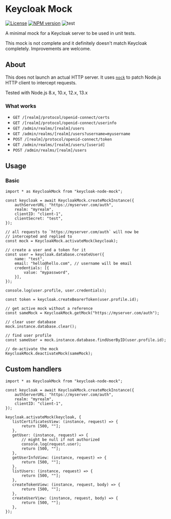 # Keycloak Mock

[![License](https://img.shields.io/:license-mit-blue.svg)](http://doge.mit-license.org)
[![NPM version](https://badge.fury.io/js/keycloak-mock.svg)](http://badge.fury.io/js/keycloak-mock)
![test](https://github.com/SectorLabs/keycloak-mock/workflows/test/badge.svg)

A minimal mock for a Keycloak server to be used in unit tests.

This mock is not complete and it definitely doesn't match Keycloak completely. Improvements are welcome.

## About
This does not launch an actual HTTP server. It uses [`nock`](https://github.com/nock/nock) to patch Node.js HTTP client to intercept requests.

Tested with Node.js 8.x, 10.x, 12.x, 13.x

### What works
* `GET /[realm]/protocol/openid-connect/certs`
* `GET /[realm]/protocol/openid-connect/userinfo`
* `GET /admin/realms/[realm]/users`
* `GET /admin/realms/[realm]/users?username=myusername`
* `POST /[realm]/protocol/openid-connect/token`
* `GET /admin/realms/[realm]/users/[userid]`
* `POST /admin/realms/[realm]/users`

## Usage
### Basic
    import * as KeycloakMock from "keycloak-node-mock";

    const keycloak = await KeycloakMock.createMockInstance({
        authServerURL: "https://myserver.com/auth",
        realm: "myrealm",
        clientID: "client-1",
        clientSecret: "test",
    });

    // all requests to `https://myserver.com/auth` will now be
    // intercepted and replied to
    const mock = KeycloakMock.activateMock(keycloak);

    // create a user and a token for it
    const user = keycloak.database.createUser({
        name: "test",
        email: "hello@hello.com", // username will be email
        credentials: [{
            value: "mypassword",
        }],
    });

    console.log(user.profile, user.credentials);

    const token = keycloak.createBearerToken(user.profile.id);

    // get active mock without a reference
    const sameMock = KeycloakMock.getMock("https://myserver.com/auth");

    // clear user database
    mock.instance.database.clear();

    // find user profile
    const sameUser = mock.instance.database.findUserByID(user.profile.id);

    // de-activate the mock
    KeycloakMock.deactivateMock(sameMock);

## Custom handlers

    import * as KeycloakMock from "keycloak-node-mock";

    const keycloak = await KeycloakMock.createMockInstance({
        authServerURL: "https://myserver.com/auth",
        realm: "myrealm",
        clientID: "client-1",
    });

    keycloak.activateMock(keycloak, {
       listCertificatesView: (instance, request) => {
           return [500, ""];
       },
       getUser: (instance, request) => {
           // might be null if not authorized
           console.log(request.user);
           return [500, ""];
       },
       getUserInfoView: (instance, request) => {
           return [500, ""];
       },
       listUsers: (instance, request) => {
           return [500, ""];
       },
       createTokenView: (instance, request, body) => {
           return [500, ""];
       },
       createUserView: (instance, request, body) => {
           return [500, ""];
       },
    });
